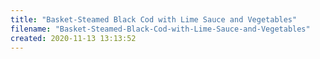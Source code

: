 ```yaml
---
title: "Basket-Steamed Black Cod with Lime Sauce and Vegetables"
filename: "Basket-Steamed-Black-Cod-with-Lime-Sauce-and-Vegetables"
created: 2020-11-13 13:13:52
---
```

